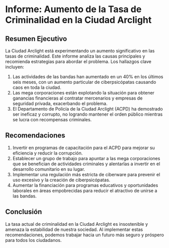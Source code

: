 # Informe: Aumento de la Tasa de Criminalidad en la Ciudad Arclight

## Resumen Ejecutivo

La Ciudad Arclight está experimentando un aumento significativo en las tasas de criminalidad. Este informe analiza las causas principales y recomienda estrategias para abordar el problema. Los hallazgos clave incluyen:

1. Las actividades de las bandas han aumentado en un 40% en los últimos seis meses, con un aumento particular de ciberpsicópatas causando caos en toda la ciudad.
2. Las mega corporaciones están explotando la situación para obtener ganancias financieras al contratar mercenarios y empresas de seguridad privada, exacerbando el problema.
3. El Departamento de Policía de la Ciudad Arclight (ACPD) ha demostrado ser ineficaz y corrupto, no logrando mantener el orden público mientras se lucra con recompensas criminales.

## Recomendaciones

1. Invertir en programas de capacitación para el ACPD para mejorar su eficiencia y reducir la corrupción.
2. Establecer un grupo de trabajo para apuntar a las mega corporaciones que se benefician de actividades criminales y alentarlas a invertir en el desarrollo comunitario en su lugar.
3. Implementar una regulación más estricta de ciberware para prevenir el uso excesivo y la creación de ciberpsicópatas.
4. Aumentar la financiación para programas educativos y oportunidades laborales en áreas empobrecidas para reducir el atractivo de unirse a las bandas.

## Conclusión

La tasa actual de criminalidad en la Ciudad Arclight es insostenible y amenaza la estabilidad de nuestra sociedad. Al implementar estas recomendaciones, podemos trabajar hacia un futuro más seguro y próspero para todos los ciudadanos.

